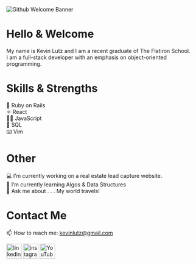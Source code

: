 ![Github Welcome Banner](https://user-images.githubusercontent.com/29030980/147273699-37d3800a-7068-45c4-9a12-9cf2419b5ce6.png)

# Hello & Welcome
My name is Kevin Lutz and I am a recent graduate of The Flatiron School. </br>
I am a full-stack developer with an emphasis on object-oriented programming.

# Skills & Strengths
💎 Ruby on Rails </br>
⚛️ React </br>
👨‍💻 JavaScript </br>
💾 SQL </br>
⌨️ Vim

# Other
💻 I’m currently working on a real estate lead capture website. </br>
🌱 I’m currently learning Algos & Data Structures </br>
💬 Ask me about . . . My world travels! </br>

# Contact Me
📫 How to reach me: kevinlutz@gmail.com 


[<img src='https://cdn.jsdelivr.net/npm/simple-icons@3.0.1/icons/linkedin.svg' alt='linkedin' height='40'>](https://www.linkedin.com/in/kevinjameslutz/)  [<img src='https://cdn.jsdelivr.net/npm/simple-icons@3.0.1/icons/instagram.svg' alt='instagram' height='40'>](https://www.instagram.com/mrorangecounty/)  [<img src='https://cdn.jsdelivr.net/npm/simple-icons@3.0.1/icons/youtube.svg' alt='YouTube' height='40'>](https://www.youtube.com/watch?v=yz29TOuqG9I&t=1s)  
